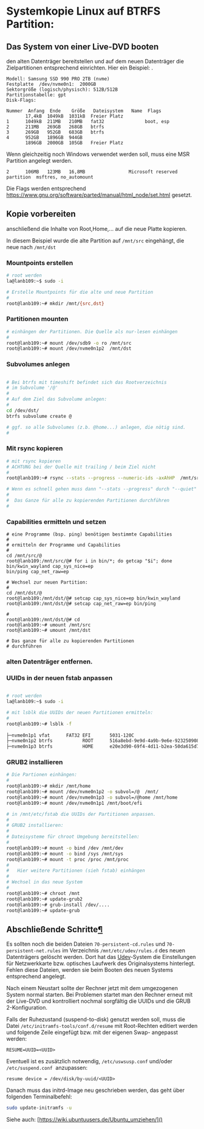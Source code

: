 # Systemkopie Linux auf BTRFS Partition:

## Das System von einer Live-DVD booten

den alten Datenträger bereitstellen und auf dem neuen Datenträger die Zielpartitionen entsprechend einrichten. Hier ein Beispiel:
. 
```
Modell: Samsung SSD 990 PRO 2TB (nvme)  
Festplatte  /dev/nvme0n1:  2000GB  
Sektorgröße (logisch/physisch): 512B/512B  
Partitionstabelle: gpt  
Disk-Flags:    
  
Nummer  Anfang  Ende    Größe   Dateisystem   Name  Flags  
       17,4kB  1049kB  1031kB  Freier Platz  
1      1049kB  211MB   210MB   fat32               boot, esp  
2      211MB   269GB   268GB   btrfs  
3      269GB   952GB   683GB   btrfs  
4      952GB   1896GB  944GB  
       1896GB  2000GB  105GB   Freier Platz
```

Wenn gleichzeitig noch Windows verwendet werden soll, muss eine MSR Partition angelegt werden. 
```
2      106MB   123MB   16,8MB                Microsoft reserved partition  msftres, no_automount
```

Die Flags werden entsprechend https://www.gnu.org/software/parted/manual/html_node/set.html gesetzt.

## Kopie vorbereiten
anschließend die Inhalte von Root,Home,... auf die neue Platte kopieren.

In diesem Beispiel wurde die alte Partition auf `/mnt/src` eingehängt, die neue nach `/mnt/dst`
### Mountpoints erstellen
```sh
# root werden
la@lanb109:~$ sudo -i

# Erstelle Mountpoints für die alte und neue Partition
#
root@lanb109:~# mkdir /mnt/{src,dst}
```

### Partitionen mounten

```sh
# einhängen der Partitionen. Die Quelle als nur-lesen einhängen
#
root@lanb109:~# mount /dev/sdb9 -o ro /mnt/src
root@lanb109:~# mount /dev/nvme0n1p2  /mnt/dst


```
### Subvolumes anlegen
```sh

# Bei btrfs mit timeshift befindet sich das Rootverzeichnis 
# im Subvolume '/@' 
#
# Auf dem Ziel das Subvolume anlegen:
#
cd /dev/dst/
btrfs subvolume create @

# ggf. so alle Subvolumes (z.b. @home...) anlegen, die nötig sind. 
# 
```
### Mit rsync kopieren
```sh
# mit rsync kopieren
# ACHTUNG bei der Quelle mit trailing / beim Ziel nicht
#
root@lanb109:~# rsync --stats --progress --numeric-ids -axAhHP  /mnt/src/@/ /mnt/dst/@

# Wenn es schnell gehen muss dann "--stats --progress" durch "--quiet" ersetzen.
#
#  Das Ganze für alle zu kopierenden Partitionen durchführen
#
```
### Capabilities ermitteln und setzen
```
# eine Programme (bsp. ping) benötigen bestimmte Capabilities
#
# ermitteln der Programme und Capabilities
#
cd /mnt/src/@
root@lanb109:/mnt/src/@# for i in bin/*; do getcap "$i"; done  
bin/kwin_wayland cap_sys_nice=ep  
bin/ping cap_net_raw=ep

# Wechsel zur neuen Partition:
# 
cd /mnt/dst/@
root@lanb109:/mnt/dst/@# setcap cap_sys_nice=ep bin/kwin_wayland
root@lanb109:/mnt/dst/@# setcap cap_net_raw=ep bin/ping

# 
root@lanb109:/mnt/dst/@# cd
root@lanb109:~# umount /mnt/src
root@lanb109:~# umount /mnt/dst

# Das ganze für alle zu kopierenden Partitionen
# durchführen
```

### alten Datenträger entfernen.
### UUIDs in der neuen fstab anpassen

```sh

# root werden
la@lanb109:~$ sudo -i

# mit lsblk die UUIDs der neuen Partitionen ermitteln:
#
root@lanb109:~# lsblk -f
                                                                                    
├─nvme0n1p1 vfat      FAT32 EFI       5031-120C                             190,8M     3% /boot/efi  
├─nvme0n1p2 btrfs           ROOT      516a8ebd-9e9d-4a9b-9e6e-9232509084ec  144,5G    41%  /  
├─nvme0n1p3 btrfs           HOME      e20e3d90-69f4-4d11-b2ea-50da615d7a84  346,3G    46% /home  

```

### GRUB2 installieren
```sh
# Die Partionen einhängen:
#
root@lanb109:~# mkdir /mnt/home
root@lanb109:~# mount /dev/nvme0n1p2 -o subvol=/@  /mnt/
root@lanb109:~# mount /dev/nvme0n1p3 -o subvol=/@home /mnt/home
root@lanb109:~# mount /dev/nvme0n1p1 /mnt/boot/efi

# in /mnt/etc/fstab die UUIDs der Partitionen anpassen.
#
# GRUB2 installieren:
# 
# Dateisysteme für chroot Umgebung bereitstellen:
#
root@lanb109:~# mount -o bind /dev /mnt/dev
root@lanb109:~# mount -o bind /sys /mnt/sys
root@lanb109:~# mount -t proc /proc /mnt/proc
# 
#   Hier weitere Partitionen (sieh fstab) einhängen
# 
# Wechsel in das neue System
#
root@lanb109:~# chroot /mnt
root@lanb109:~# update-grub2
root@lanb109:~# grub-install /dev/....
root@lanb109:~# update-grub

```


## Abschließende Schritte[¶](https://wiki.ubuntuusers.de/Ubuntu_umziehen/#Abschliessende-Schritte)

Es sollten noch die beiden Dateien `70-persistent-cd.rules` und `70-persistent-net.rules` im Verzeichnis `/mnt/etc/udev/rules.d` des neuen Datenträgers gelöscht werden. Dort hat das [Udev](https://wiki.ubuntuusers.de/udev/)-System die Einstellungen für Netzwerkkarte bzw. optisches Laufwerk des Originalsystems hinterlegt. Fehlen diese Dateien, werden sie beim Booten des neuen Systems entsprechend angelegt.

Nach einem Neustart sollte der Rechner jetzt mit dem umgezogenen System normal starten. Bei Problemen startet man den Rechner erneut mit der Live-DVD und kontrolliert nochmal sorgfältig die UUIDs und die GRUB 2-Konfiguration.

Falls der Ruhezustand (suspend-to-disk) genutzt werden soll, muss die Datei `/etc/initramfs-tools/conf.d/resume` mit Root-Rechten editiert werden und folgende Zeile eingefügt bzw. mit der eigenen Swap- <UUID> angepasst werden:

`RESUME=UUID=<UUID>`

Eventuell ist es zusätzlich notwendig, `/etc/uswsusp.conf` und/oder `/etc/suspend.conf`  anzupassen:

`resume device = /dev/disk/by-uuid/<UUID>`


Danach muss das initrd-Image neu geschrieben werden, das geht über folgenden Terminalbefehl:

```sh
sudo update-initramfs -u
```

Siehe auch: [https://wiki.ubuntuusers.de/Ubuntu_umziehen/]()
